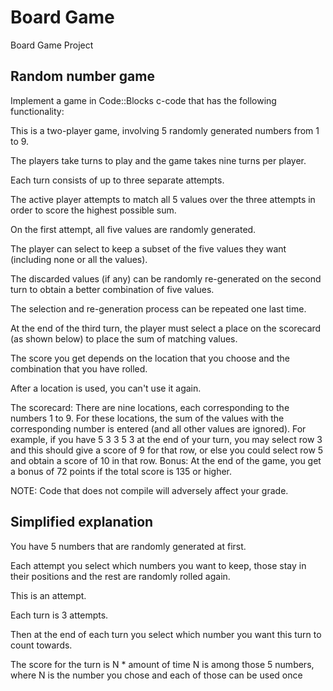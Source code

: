 # Board Game
Board Game Project

## Random number game

Implement a game in Code::Blocks c-code that has the following functionality:

This is a two-player game, involving 5 randomly generated numbers from 1 to 9.

The players take turns to play and the game takes nine turns per player.

Each turn consists of up to three separate attempts.

The active player attempts to match all 5 values over the three attempts in order to score the highest possible sum.

On the first attempt, all five values are randomly generated.

The player can select to keep a subset of the five values they want (including none or all the values).

The discarded values (if any) can be randomly re-generated on the second turn to obtain a better combination of five values.

The selection and re-generation process can be repeated one last time.

At the end of the third turn, the player must select a place on the scorecard (as shown below) to place the sum of matching values.

The score you get depends on the location that you choose and the combination that you have rolled.

After a location is used, you can't use it again. 

The scorecard:
There are nine locations, each corresponding to the numbers 1 to 9.
For these locations, the sum of the values with the corresponding number is entered (and all other values are ignored).
For example, if you have 5 3 3 5 3 at the end of your turn, you may select row 3 and this should give a score of 9 for that row, or else you could select row 5 and obtain a score of 10 in that row.
Bonus: At the end of the game, you get a bonus of 72 points if the total score is 135 or higher.

NOTE: Code that does not compile will adversely affect your grade.

## Simplified explanation
You have 5 numbers that are randomly generated at first.

Each attempt you select which numbers you want to keep, those stay in their positions and the rest are randomly rolled again.

This is an attempt.

Each turn is 3 attempts.

Then at the end of each turn you select which number you want this turn to count towards.

The score for the turn is N * amount of time N is among those 5 numbers, where N is the number you chose and each of those can be used once
